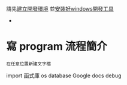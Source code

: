 
請先[建立開發環境](./1%20建立開發環境.md)
並[安裝好windows開發工具](./2%20windows開發工具下載安裝.md)

-

# 寫 program 流程簡介

    在任意位置新建文字檔


import 函式庫
    os
    database
    Google docs
debug

